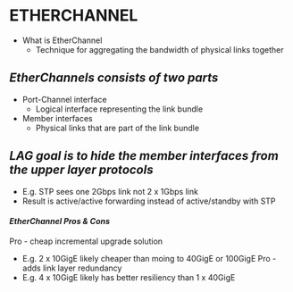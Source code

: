 # **ETHERCHANNEL**

* What is EtherChannel
  * Technique for aggregating the bandwidth of physical links together

## *EtherChannels consists of two parts*
* Port-Channel interface
  * Logical interface representing the link bundle
* Member interfaces
  * Physical links that are part of the link bundle

## *LAG goal is to hide the member interfaces from the upper layer protocols*
* E.g. STP sees one 2Gbps link not 2 x 1Gbps link
* Result is active/active forwarding instead of active/standby with STP

#### *EtherChannel Pros & Cons*

Pro - cheap incremental upgrade solution
* E.g. 2 x 10GigE likely cheaper than moing to 40GigE or 100GigE
Pro - adds link layer redundancy
* E.g. 4 x 10GigE likely has better  resiliency than 1 x 40GigE
